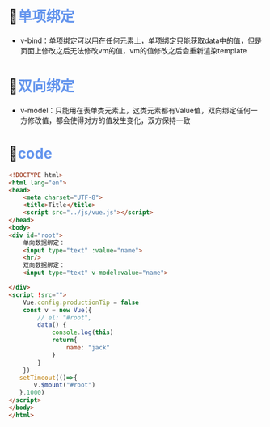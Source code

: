 # 🛴<font color='cornflowerblue'>单项绑定</font>

- v-bind：单项绑定可以用在任何元素上，单项绑定只能获取data中的值，但是页面上修改之后无法修改vm的值，vm的值修改之后会重新渲染template
# 🛴<font color='cornflowerblue'>双向绑定</font>

- v-model：只能用在表单类元素上，这类元素都有Value值，双向绑定任何一方修改值，都会使得对方的值发生变化，双方保持一致

# 🛴<font color='cornflowerblue'>code</font>

```html
<!DOCTYPE html>
<html lang="en">
<head>
    <meta charset="UTF-8">
    <title>Title</title>
    <script src="../js/vue.js"></script>
</head>
<body>
<div id="root">
    单向数据绑定：
    <input type="text" :value="name">
    <hr/>
    双向数据绑定：
    <input type="text" v-model:value="name">

</div>
<script !src="">
    Vue.config.productionTip = false
    const v = new Vue({
        // el: "#root",
        data() {
            console.log(this)
            return{
                name: "jack"
            }
        }
    })
   setTimeout(()=>{
       v.$mount("#root")
   },1000)
</script>
</body>
</html>

```

